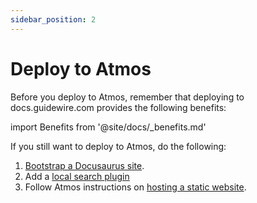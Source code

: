 ```yaml
---
sidebar_position: 2
---
```


# Deploy to Atmos

Before you deploy to Atmos, remember that deploying to docs.guidewire.com
provides the following benefits:

import Benefits from '@site/docs/\_benefits.md'

<Benefits/>

If you still want to deploy to Atmos, do the following:

1. [Bootstrap a Docusaurus site](https://docusaurus.io/docs/installation).
1. Add a
   [local search plugin](https://docusaurus.io/docs/search#using-local-search)
1. Follow Atmos instructions on
   [hosting a static website](https://atmos.internal.guidewire.net/docs/dev/cookbook-static-website).
